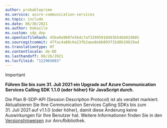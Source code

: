 ```yaml
---
author: probableprime
ms.service: azure-communication-services
ms.topic: include
ms.date: 06/30/2021
ms.author: bobazile
ms.custom: sdp_dep
ms.openlocfilehash: 45ba9a9607e56dc7af32995910493b54bb02d885
ms.sourcegitcommit: 47fac4a88c6e23fb2aee8ebb093f15d8b19819ad
ms.translationtype: HT
ms.contentlocale: de-DE
ms.lasthandoff: 08/26/2021
ms.locfileid: "122965083"
---
```

> [!IMPORTANT]
> **Führen Sie bis zum 31. Juli 2021 ein Upgrade auf Azure Communication Services Calling SDK 1.1.0 (oder höher) für JavaScript durch.**
>
> Die Plan B-SDP-API (Session Description Protocol) ist als veraltet markiert. Aktualisieren Sie Ihre Communication Services Calling SDKs bis zum 31. Juli 2021 auf v1.1.0 (oder höher), damit diese Änderung keine Auswirkungen für Ihre Benutzer hat. Weitere Informationen finden Sie in den [Versionshinweisen](https://github.com/Azure/Communication/blob/master/releasenotes/acs-javascript-calling-library-release-notes.md#v110-2021-06-17) zur Anrufbibliothek.
